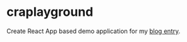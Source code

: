 # craplayground

Create React App based demo application for my [blog entry](https://medium.com/@attilah/creact-react-app-typescript-less-antd-theming-4499763961ab).
